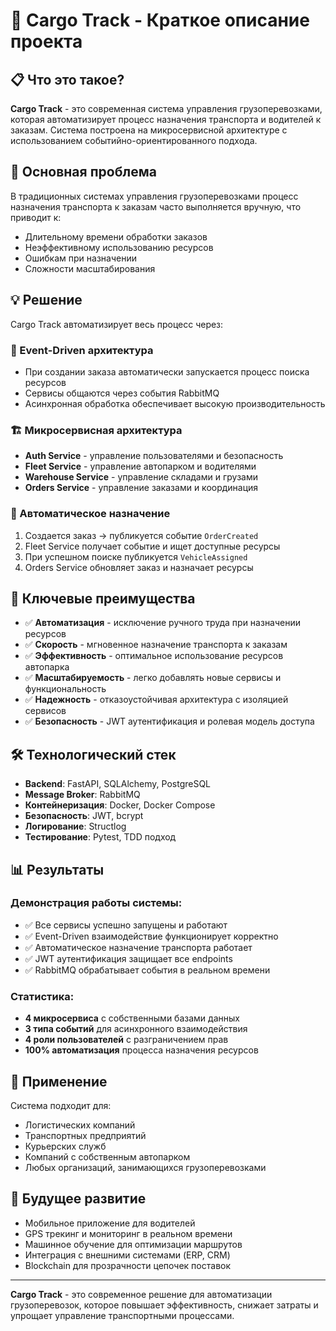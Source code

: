 # 🚛 Cargo Track - Краткое описание проекта

## 📋 Что это такое?

**Cargo Track** - это современная система управления грузоперевозками, которая автоматизирует процесс назначения транспорта и водителей к заказам. Система построена на микросервисной архитектуре с использованием событийно-ориентированного подхода.

## 🎯 Основная проблема

В традиционных системах управления грузоперевозками процесс назначения транспорта к заказам часто выполняется вручную, что приводит к:
- Длительному времени обработки заказов
- Неэффективному использованию ресурсов
- Ошибкам при назначении
- Сложности масштабирования

## 💡 Решение

Cargo Track автоматизирует весь процесс через:

### 🔄 Event-Driven архитектура
- При создании заказа автоматически запускается процесс поиска ресурсов
- Сервисы общаются через события RabbitMQ
- Асинхронная обработка обеспечивает высокую производительность

### 🏗️ Микросервисная архитектура
- **Auth Service** - управление пользователями и безопасность
- **Fleet Service** - управление автопарком и водителями
- **Warehouse Service** - управление складами и грузами
- **Orders Service** - управление заказами и координация

### 🤖 Автоматическое назначение
1. Создается заказ → публикуется событие `OrderCreated`
2. Fleet Service получает событие и ищет доступные ресурсы
3. При успешном поиске публикуется `VehicleAssigned`
4. Orders Service обновляет заказ и назначает ресурсы

## 🚀 Ключевые преимущества

- ✅ **Автоматизация** - исключение ручного труда при назначении ресурсов
- ✅ **Скорость** - мгновенное назначение транспорта к заказам
- ✅ **Эффективность** - оптимальное использование ресурсов автопарка
- ✅ **Масштабируемость** - легко добавлять новые сервисы и функциональность
- ✅ **Надежность** - отказоустойчивая архитектура с изоляцией сервисов
- ✅ **Безопасность** - JWT аутентификация и ролевая модель доступа

## 🛠️ Технологический стек

- **Backend**: FastAPI, SQLAlchemy, PostgreSQL
- **Message Broker**: RabbitMQ
- **Контейнеризация**: Docker, Docker Compose
- **Безопасность**: JWT, bcrypt
- **Логирование**: Structlog
- **Тестирование**: Pytest, TDD подход

## 📊 Результаты

### Демонстрация работы системы:
- ✅ Все сервисы успешно запущены и работают
- ✅ Event-Driven взаимодействие функционирует корректно
- ✅ Автоматическое назначение транспорта работает
- ✅ JWT аутентификация защищает все endpoints
- ✅ RabbitMQ обрабатывает события в реальном времени

### Статистика:
- **4 микросервиса** с собственными базами данных
- **3 типа событий** для асинхронного взаимодействия
- **4 роли пользователей** с разграничением прав
- **100% автоматизация** процесса назначения ресурсов

## 🎯 Применение

Система подходит для:
- Логистических компаний
- Транспортных предприятий
- Курьерских служб
- Компаний с собственным автопарком
- Любых организаций, занимающихся грузоперевозками

## 🔮 Будущее развитие

- Мобильное приложение для водителей
- GPS трекинг и мониторинг в реальном времени
- Машинное обучение для оптимизации маршрутов
- Интеграция с внешними системами (ERP, CRM)
- Blockchain для прозрачности цепочек поставок

---

**Cargo Track** - это современное решение для автоматизации грузоперевозок, которое повышает эффективность, снижает затраты и упрощает управление транспортными процессами. 